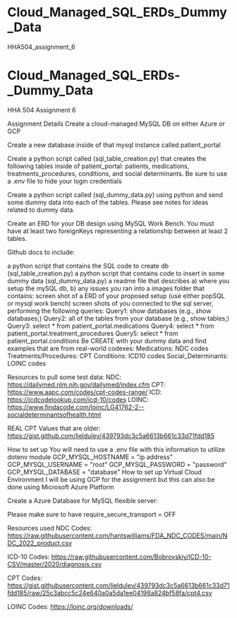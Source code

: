 # Cloud_Managed_SQL_ERDs_Dummy_Data
HHA504_assignment_6
# Cloud_Managed_SQL_ERDs-_Dummy_Data
HHA 504 Assignment 6

Assignment Details
Create a cloud-managed MySQL DB on either Azure or GCP

Create a new database inside of that mysql instance called patient_portal

Create a python script called (sql_table_creation.py) that creates the following tables inside of patient_portal: patients, medications, treatments_procedures, conditions, and social determinants. Be sure to use a .env file to hide your login credentials

Create a python script called (sql_dummy_data.py) using python and send some dummy data into each of the tables. Please see notes for ideas related to dummy data.

Create an ERD for your DB design using MySQL Work Bench. You must have at least two foreignKeys representing a relationship between at least 2 tables.

Github docs to include:

a python script that contains the SQL code to create db (sql_table_creation.py)
a python script that contains code to insert in some dummy data (sql_dummy_data.py)
a readme file that describes a) where you setup the mySQL db, b) any issues you ran into
a images folder that contains:
screen shot of a ERD of your proposed setup (use either popSQL or mysql work bench)
screen shots of you connected to the sql server, performing the following queries:
Query1: show databases (e.g., show databases;)
Query2: all of the tables from your database (e.g., show tables;)
Query3: select * from patient_portal.medications
Query4: select * from patient_portal.treatment_procedures
Query5: select * from patient_portal.conditions
Be CREATE with your dummy data and find examples that are from real-world codexes: Medications: NDC codes Treatments/Procedures: CPT Conditions: ICD10 codes Social_Determinants: LOINC codes

Resources to pull some test data: NDC: https://dailymed.nlm.nih.gov/dailymed/index.cfm CPT: https://www.aapc.com/codes/cpt-codes-range/ ICD: https://icdcodelookup.com/icd-10/codes LOINC: https://www.findacode.com/loinc/LG41762-2--socialdeterminantsofhealth.html

REAL CPT Values that are older: https://gist.github.com/lieldulev/439793dc3c5a6613b661c33d71fdd185

How to set up
You will need to use a .env file with this information to utilize dotenv module
GCP_MYSQL_HOSTNAME = "ip address"
GCP_MYSQL_USERNAME = "root"
GCP_MYSQL_PASSWORD = "password"
GCP_MYSQL_DATABASE = "database"
How to set up Virtual Cloud Environment
I will be using GCP for the assignment but this can also be done using Microsoft Azure Platform

Create a Azure Database for MySQL flexible server:

Please make sure to have require_secure_transport = OFF

Resources used
NDC Codes: https://raw.githubusercontent.com/hantswilliams/FDA_NDC_CODES/main/NDC_2022_product.csv

ICD-10 Codes: https://raw.githubusercontent.com/Bobrovskiy/ICD-10-CSV/master/2020/diagnosis.csv

CPT Codes: https://gist.githubusercontent.com/lieldulev/439793dc3c5a6613b661c33d71fdd185/raw/25c3abcc5c24e640a0a5da1ee04198a824bf58fa/cpt4.csv

LOINC Codes: https://loinc.org/downloads/
